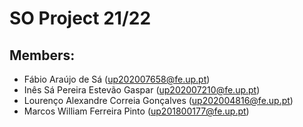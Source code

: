 # SO Project 21/22

## Members:

   - Fábio Araújo de Sá (up202007658@fe.up.pt)
   - Inês Sá Pereira Estevão Gaspar (up202007210@fe.up.pt)
   - Lourenço Alexandre Correia Gonçalves (up202004816@fe.up.pt)
   - Marcos William Ferreira Pinto (up201800177@fe.up.pt)

